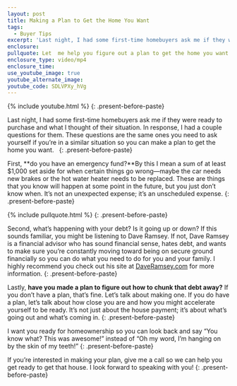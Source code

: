 ```yaml
---
layout: post
title: Making a Plan to Get the Home You Want
tags:
  - Buyer Tips
excerpt: 'Last night, I had some first-time homebuyers ask me if they were ready to purchase and what I thought of their situation. In response, I had a couple questions for them. These questions are the same ones you need to ask yourself if you’re in a similar situation so you can make a plan to get the home you want.'
enclosure:
pullquote: Let  me help you figure out a plan to get the home you want.
enclosure_type: video/mp4
enclosure_time:
use_youtube_image: true
youtube_alternate_image:
youtube_code: SDLVPXy_hVg
---
```



{% include youtube.html %}
{: .present-before-paste}

Last night, I had some first-time homebuyers ask me if they were ready to purchase and what I thought of their situation. In response, I had a couple questions for them. These questions are the same ones you need to ask yourself if you’re in a similar situation so you can make a plan to get the home you want. &nbsp;
{: .present-before-paste}

First, **do you have an emergency fund?**By this I mean a sum of at least $1,000 set aside for when certain things go wrong—maybe the car needs new brakes or the hot water heater needs to be replaced. These are things that you know will happen at some point in the future, but you just don’t know when. It’s not an unexpected expense; it’s an unscheduled expense.
{: .present-before-paste}

{% include pullquote.html %}
{: .present-before-paste}

Second, what’s happening with your debt? Is it going up or down? If this sounds familiar, you might be listening to Dave Ramsey. If not, Dave Ramsey is a financial advisor who has sound financial sense, hates debt, and wants to make sure you’re constantly moving toward being on secure ground financially so you can do what you need to do for you and your family. I highly recommend you check out his site at [DaveRamsey.com](https://www.daveramsey.com/) for more information.
{: .present-before-paste}

Lastly, **have you made a plan to figure out how to chunk that debt away?** If you don’t have a plan, that’s fine. Let’s talk about making one. If you do have a plan, let’s talk about how close you are and how you might accelerate yourself to be ready. It’s not just about the house payment; it’s about what’s going out and what’s coming in.
{: .present-before-paste}

I want you ready for homeownership so you can look back and say “You know what? This was awesome!” instead of “Oh my word, I’m hanging on by the skin of my teeth!”
{: .present-before-paste}

If you’re interested in making your plan, give me a call so we can help you get ready to get that house. I look forward to speaking with you!
{: .present-before-paste}